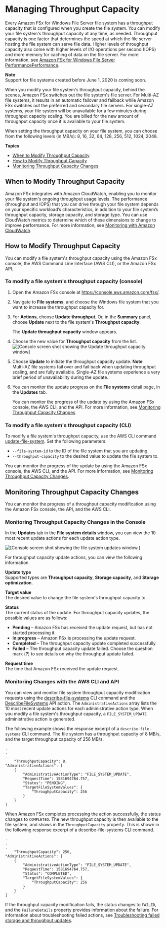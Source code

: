 # Managing Throughput Capacity<a name="managing-throughput-capacity"></a>

 Every Amazon FSx for Windows File Server file system has a throughput capacity that is configured when you create the file system\. You can modify your file system's throughput capacity at any time, as needed\. Throughput capacity is one factor that determines the speed at which the file server hosting the file system can serve file data\. Higher levels of throughput capacity also come with higher levels of I/O operations per second \(IOPS\) and more memory for caching of data on the file server\. For more information, see [Amazon FSx for Windows File Server PerformancePerformance](performance.md)\. 

**Note**  
Support for file systems created before June 1, 2020 is coming soon\.

 When you modify your file system's throughput capacity, behind the scenes, Amazon FSx switches out the file system's file server\. For Multi\-AZ file systems, it results in an automatic failover and failback while Amazon FSx switches out the preferred and secondary file servers\. For single\-AZ systems, your file system will be unavailable for a few minutes during throughput capacity scaling\. You are billed for the new amount of throughput capacity once it is available to your file system\.

When setting the throughput capacity on your file system, you can choose from the following levels \(in MB/s\): 8, 16, 32, 64, 128, 256, 512, 1024, 2048\.

**Topics**
+ [When to Modify Throughput Capacity](#when-to-modify-throughput-capacity)
+ [How to Modify Throughput Capacity](#increase-throughput-capacity)
+ [Monitoring Throughput Capacity Changes](#monitoring-throughput-capacity-changes)

## When to Modify Throughput Capacity<a name="when-to-modify-throughput-capacity"></a>

Amazon FSx integrates with Amazon CloudWatch, enabling you to monitor your file system's ongoing throughput usage levels\. The performance \(throughput and IOPS\) that you can drive through your file system depends on your specific workload’s characteristics, in addition to your file system’s throughput capacity, storage capacity, and storage type\. You can use CloudWatch metrics to determine which of these dimensions to change to improve performance\. For more information, see [Monitoring with Amazon CloudWatch](monitoring-cloudwatch.md)\.

## How to Modify Throughput Capacity<a name="increase-throughput-capacity"></a>

You can modify a file system's throughput capacity using the Amazon FSx console, the AWS Command Line Interface \(AWS CLI\), or the Amazon FSx API\.

### To modify a file system's throughput capacity \(console\)<a name="increase-throughput-console"></a>

1. Open the Amazon FSx console at [https://console\.aws\.amazon\.com/fsx/](https://console.aws.amazon.com/fsx/)\.

1. Navigate to **File systems**, and choose the Windows file system that you want to increase the throughput capacity for\.

1. For **Actions**, choose **Update throughput**\. Or, in the **Summary** panel, choose **Update** next to the file system's **Throughput capacity**\. 

   The **Update throughput capacity** window appears\.

1. Choose the new value for **Throughput capacity** from the list\.  
![\[Console screen shot showing the Update throughput capacity window\]](http://docs.aws.amazon.com/fsx/latest/WindowsGuide/images/update-throughput-capacity-modal.png)

1. Choose **Update** to initiate the throughput capacity update\.
**Note**  
Multi\-AZ file systems fail over and fail back when updating throughput scaling, and are fully available\. Single\-AZ file systems experience a very brief period of unavailability during the update\.

1. You can monitor the update progress on the **File systems** detail page, in the **Updates** tab\.

   You can monitor the progress of the update by using the Amazon FSx console, the AWS CLI, and the API\. For more information, see [Monitoring Throughput Capacity Changes](#monitoring-throughput-capacity-changes)\.

### To modify a file system's throughput capacity \(CLI\)<a name="increase-throughput-console"></a>

To modify a file system's throughput capacity, use the AWS CLI command [update\-file\-system](https://docs.aws.amazon.com/cli/latest/reference/fsx/update-file-system.html)\. Set the following parameters:
+ `--file-system-id` to the ID of the file system that you are updating\.
+ `--throughput-capacity` to the desired value to update the file system to\.

You can monitor the progress of the update by using the Amazon FSx console, the AWS CLI, and the API\. For more information, see [Monitoring Throughput Capacity Changes](#monitoring-throughput-capacity-changes)\.

## Monitoring Throughput Capacity Changes<a name="monitoring-throughput-capacity-changes"></a>

You can monitor the progress of a throughput capacity modification using the Amazon FSx console, the API, and the AWS CLI\.

### Monitoring Throughput Capacity Changes in the Console<a name="monitor-throughput-action-console"></a>

In the **Updates** tab in the **File system details** window, you can view the 10 most recent update actions for each update action type\.

![\[Console screen shot showing the file system updates window.\]](http://docs.aws.amazon.com/fsx/latest/WindowsGuide/images/fs-updates-panel.png)

For throughput capacity update actions, you can view the following information\.

****Update type****  
Supported types are **Throughput capacity**, **Storage capacity**, and **Storage optimization**\.

****Target value****  
The desired value to change the file system's throughput capacity to\.

****Status****  
The current status of the update\. For throughput capacity updates, the possible values are as follows:  
+ **Pending** – Amazon FSx has received the update request, but has not started processing it\.
+ **In progress** – Amazon FSx is processing the update request\.
+ **Completed** – The throughput capacity update completed successfully\.
+ **Failed** – The throughput capacity update failed\. Choose the question mark \(**?**\) to see details on why the throughput update failed\.

****Request time****  
The time that Amazon FSx received the update request\.

### Monitoring Changes with the AWS CLI and API<a name="monitor-throughput-action-cli-api"></a>

You can view and monitor file system throughput capacity modification requests using the [describe\-file\-systems](https://docs.aws.amazon.com/cli/latest/reference/fsx/describe-file-systems.html) CLI command and the [DescribeFileSystems](https://docs.aws.amazon.com/fsx/latest/APIReference/API_DescribeFileSystems.html) API action\. The `AdministrativeActions` array lists the 10 most recent update actions for each administrative action type\. When you modify a file system's throughput capacity, a `FILE_SYSTEM_UPDATE` administrative action is generated\. 

The following example shows the response excerpt of a `describe-file-systems` CLI command\. The file system has a throughput capacity of 8 MB/s, and the target throughput capacity of 256 MB/s\.

```
.
.
.
    "ThroughputCapacity": 8,
"AdministrativeActions": [
    {
        "AdministrativeActionType": "FILE_SYSTEM_UPDATE",
        "RequestTime": 1581694764.757,
        "Status": "PENDING",
        "TargetFileSystemValues": {
            "ThroughputCapacity": 256
        }
    }
]
```

When Amazon FSx completes processing the action successfully, the status changes to `COMPLETED`\. The new throughput capacity is then available to the file system, and shows in the `ThroughputCapacity` property\. This is shown in the following response excerpt of a describe\-file\-systems CLI command\.

```
.
.
.
    "ThroughputCapacity": 256,
"AdministrativeActions": [
    {
        "AdministrativeActionType": "FILE_SYSTEM_UPDATE",
        "RequestTime": 1581694764.757,
        "Status": "COMPLETED",
        "TargetFileSystemValues": {
            "ThroughputCapacity": 256
        }
    }
]
```

If the throughput capacity modification fails, the status changes to `FAILED`, and the `FailureDetails` property provides information about the failure\. For information about troubleshooting failed actions, see [Troubleshooting failed storage and throughput updates](admin-actions-ts.md)\.